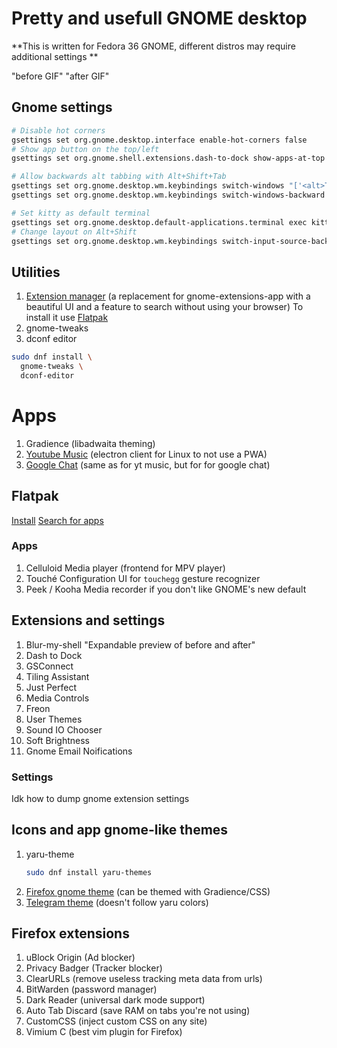 # Pretty and usefull GNOME desktop

**This is written for Fedora 36 GNOME, different distros may require additional settings **

"before GIF"
"after GIF"

## Gnome settings

```bash
# Disable hot corners
gsettings set org.gnome.desktop.interface enable-hot-corners false
# Show app button on the top/left
gsettings set org.gnome.shell.extensions.dash-to-dock show-apps-at-top true

# Allow backwards alt tabbing with Alt+Shift+Tab
gsettings set org.gnome.desktop.wm.keybindings switch-windows "['<alt>Tab']"
gsettings set org.gnome.desktop.wm.keybindings switch-windows-backward "['<alt><shift>Tab']"

# Set kitty as default terminal
gsettings set org.gnome.desktop.default-applications.terminal exec kitty
# Change layout on Alt+Shift
gsettings set org.gnome.desktop.wm.keybindings switch-input-source-backward "['<Alt>Shift_L']" >> /etc/profile
```

## Utilities

1. [Extension manager](https://github.com/mjakeman/extension-manager) (a replacement for gnome-extensions-app with a beautiful UI and a feature to search without using your browser)
   To install it use [Flatpak](#Flatpak)
2. gnome-tweaks
3. dconf editor

```bash
sudo dnf install \
  gnome-tweaks \
  dconf-editor
```

# Apps

1. Gradience (libadwaita theming)
2. [Youtube Music](https://github.com/th-ch/youtube-music) (electron client for Linux to not use a PWA)
3. [Google Chat](https://github.com/ankurk91/google-chat-electron) (same as for yt music, but for for google chat)

## Flatpak

[Install]()
[Search for apps]()

### Apps

1. Celluloid
   Media player (frontend for MPV player)
2. Touché
   Configuration UI for `touchegg` gesture recognizer
3. Peek / Kooha
   Media recorder if you don't like GNOME's new default

## Extensions and settings

1. Blur-my-shell
   "Expandable preview of before and after"
2. Dash to Dock
3. GSConnect
4. Tiling Assistant
5. Just Perfect
6. Media Controls
7. Freon
8. User Themes
9. Sound IO Chooser
10. Soft Brightness
12. Gnome Email Noifications

### Settings

Idk how to dump gnome extension settings

## Icons and app gnome-like themes

1. yaru-theme
   ```bash
   sudo dnf install yaru-themes
   ```
2. [Firefox gnome theme](https://github.com/rafaelmardojai/firefox-gnome-theme) (can be themed with Gradience/CSS)
3. [Telegram theme](https://github.com/Fenimoure/Telegram-Adwaita-Dark-theme) (doesn't follow yaru colors)

## Firefox extensions

1. uBlock Origin (Ad blocker)
2. Privacy Badger (Tracker blocker)
3. ClearURLs (remove useless tracking meta data from urls)
4. BitWarden (password manager)
6. Dark Reader (universal dark mode support)
7. Auto Tab Discard (save RAM on tabs you're not using)
8. CustomCSS (inject custom CSS on any site)
9. Vimium C (best vim plugin for Firefox)

